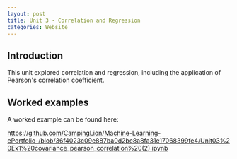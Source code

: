 ```yaml
---
layout: post
title: Unit 3 - Correlation and Regression
categories: Website
---
```


## Introduction
This unit explored correlation and regression, including the application of Pearson's correlation coefficient.

## Worked examples
A worked example can be found here:

https://github.com/CampingLion/Machine-Learning-ePortfolio-/blob/36f4023c09e887ba0d2bc8a8fa31e17068399fe4/Unit03%20Ex1%20covariance_pearson_correlation%20(2).ipynb
